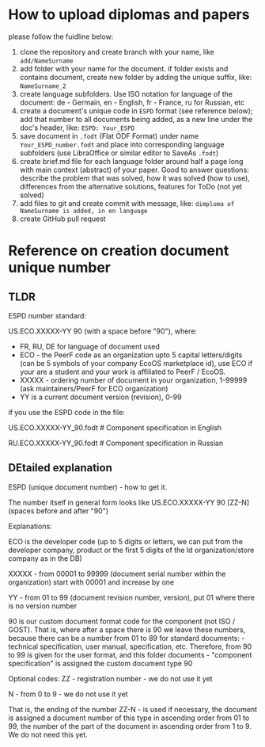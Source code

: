 # How to upload diplomas and papers

please follow the fuidline below:

1. clone the repository and create branch with your name, like `add/NameSurname`
2. add folder with your name for the document. if folder exists and contains document, create new folder by adding the unique suffix, like: `NameSurname_2`
3. create language subfolders. Use ISO notation for language of the document: de - Germain, en - English, fr - France, ru for Russian, etc
4. create a document's unique code in `ESPD` format (see reference below); add that number to all documents being added, as a new line under the doc's header, like:
`ESPD: Your_ESPD`
5. save document in `.fodt` (Flat ODF Format) under name `Your_ESPD_number.fodt` and place into corresponding language subfolders (use LibraOffice or similar editor to SaveAs `.fodt`)
6. create brief.md file for each language folder around half a page long with main context (abstract) of your paper. Good to answer questions: describe the problem that was solved, how it was solved (how to use), differences from the alternative solutions, features for ToDo (not yet solved)
7. add files to git and create commit with message, like: `dimploma of NameSurname is added, in en language`
8. create GitHub pull request

# Reference on creation document unique number

## TLDR

ESPD number standard:

US.ECO.XXXXX-YY 90 (with a space before "90"), where:
- FR, RU, DE for language of document used
- ECO - the PeerF code as an organization upto 5 capital letters/digits (can be 5 symbols of your company EcoOS marketplace id), use ECO if your are a student and your work is affiliated to PeerF / EcoOS.
- XXXXX - ordering number of document in your organization, 1-99999 (ask maintainers/PeerF for ECO organization)
- YY is a current document version (revision), 0-99

if you use the ESPD code in the file:

US.ECO.XXXXX-YY_90.fodt # Component specification in English

RU.ECO.XXXXX-YY_90.fodt # Component specification in Russian

## DEtailed explanation

ESPD (unique document number) - how to get it.

The number itself in general form looks like US.ECO.XXXXX-YY 90 [ZZ-N] (spaces before and after "90")

Explanations:

ECO is the developer code (up to 5 digits or letters, we can put from the developer company, product or the first 5 digits of the Id organization/store company as in the DB)

XXXXX - from 00001 to 99999 (document serial number within the organization) start with 00001 and increase by one

YY - from 01 to 99 (document revision number, version), put 01 where there is no version number

90 is our custom document format code for the component (not ISO / GOST). That is, where after a space there is 90 we leave these numbers, because there can be a number from 01 to 89 for standard documents: - technical specification, user manual, specification, etc. Therefore, from 90 to 99 is given for the user format, and this folder documents - "component specification" is assigned the custom document type 90

Optional codes:
ZZ - registration number - we do not use it yet

N - from 0 to 9 - we do not use it yet

That is, the ending of the number ZZ-N - is used if necessary, the document is assigned a document number of this type in ascending order from 01 to 99, the number of the part of the document in ascending order from 1 to 9. We do not need this yet.
